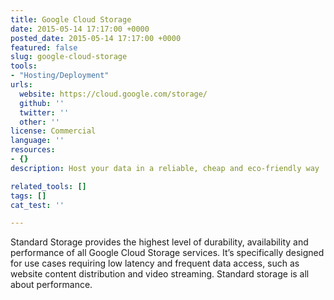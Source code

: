 ```yaml
---
title: Google Cloud Storage
date: 2015-05-14 17:17:00 +0000
posted_date: 2015-05-14 17:17:00 +0000
featured: false
slug: google-cloud-storage
tools:
- "Hosting/Deployment"
urls:
  website: https://cloud.google.com/storage/
  github: ''
  twitter: ''
  other: ''
license: Commercial
language: ''
resources:
- {}
description: Host your data in a reliable, cheap and eco-friendly way

related_tools: []
tags: []
cat_test: ''

---
```

Standard Storage provides the highest level of durability, availability and performance of all Google Cloud Storage services. It’s specifically designed for use cases requiring low latency and frequent data access, such as website content distribution and video streaming. Standard storage is all about performance.





